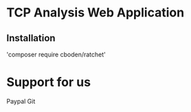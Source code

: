 # TCP Analysis Web Application

## Installation 
'composer require cboden/ratchet'

# Support for us
Paypal 
Git 
